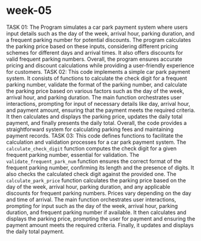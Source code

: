 # week-05
TASK 01:
The Program simulates a car park payment system where users input details such as the day of the week, arrival hour, parking duration, and a frequent parking number for potential discounts. The program calculates the parking price based on these inputs, considering different pricing schemes for different days and arrival times. It also offers discounts for valid frequent parking numbers. Overall, the program ensures accurate pricing and discount calculations while providing a user-friendly experience for customers.
TASK 02:
This code implements a simple car park payment system. It consists of functions to calculate the check digit for a frequent parking number, validate the format of the parking number, and calculate the parking price based on various factors such as the day of the week, arrival hour, and parking duration. The main function orchestrates user interactions, prompting for input of necessary details like day, arrival hour, and payment amount, ensuring that the payment meets the required criteria. It then calculates and displays the parking price, updates the daily total payment, and finally presents the daily total. Overall, the code provides a straightforward system for calculating parking fees and maintaining payment records.
TASK 03: 
This code defines functions to facilitate the calculation and validation processes for a car park payment system. The `calculate_check_digit` function computes the check digit for a given frequent parking number, essential for validation. The `validate_frequent_park_num` function ensures the correct format of the frequent parking number, confirming its length and the presence of digits. It also checks the calculated check digit against the provided one. The `calculate_park_price` function calculates the parking price based on the day of the week, arrival hour, parking duration, and any applicable discounts for frequent parking numbers. Prices vary depending on the day and time of arrival. The main function orchestrates user interactions, prompting for input such as the day of the week, arrival hour, parking duration, and frequent parking number if available. It then calculates and displays the parking price, prompting the user for payment and ensuring the payment amount meets the required criteria. Finally, it updates and displays the daily total payment.
